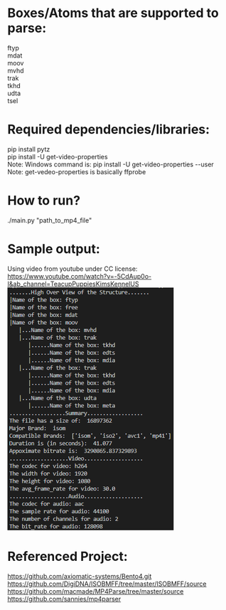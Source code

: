 # Boxes/Atoms that are supported to parse:
ftyp  
mdat  
moov  
    mvhd  
    trak  
        tkhd  
        udta  
        tsel  

# Required dependencies/libraries:  
pip install pytz  
pip install -U get-video-properties  
Note: Windows command is: pip install -U get-video-properties --user  
Note: get-vedeo-properties is basically ffprobe

# How to run?  
./main.py "path_to_mp4_file"  

# Sample output:  
Using video from youtube under CC license: https://www.youtube.com/watch?v=-5CdAup0o-I&ab_channel=TeacupPuppiesKimsKennelUS   
![Sample Output1](/assets/images/sample_output1.png)
# Referenced Project: 
https://github.com/axiomatic-systems/Bento4.git  
https://github.com/DigiDNA/ISOBMFF/tree/master/ISOBMFF/source  
https://github.com/macmade/MP4Parse/tree/master/source  
https://github.com/sannies/mp4parser  
